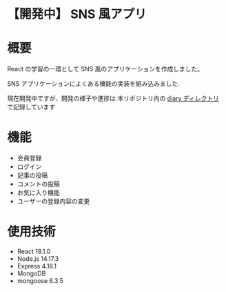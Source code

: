 # 【開発中】 SNS 風アプリ

# 概要

React の学習の一環として SNS 風のアプリケーションを作成しました。

SNS アプリケーションによくある機能の実装を組み込みました.

現在開発中ですが、開発の様子や進捗は 本リポジトリ内の [diary ディレクトリ](https://github.com/sae-github/react-sns-app/tree/master/diary)で記録しています

# 機能

- 会員登録
- ログイン
- 記事の投稿
- コメントの投稿
- お気に入り機能
- ユーザーの登録内容の変更

# 使用技術

- React 18.1.0
- Node.js 14.17.3
- Express 4.18.1
- MongoDB
- mongoose 6.3.5
